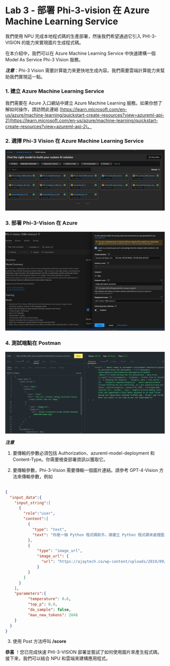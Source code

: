 ﻿# **Lab 3 - 部署 Phi-3-vision 在 Azure Machine Learning Service**

我們使用 NPU 完成本地程式碼的生產部署，然後我們希望通過它引入 PHI-3-VISION 的能力來實現圖片生成程式碼。

在本介紹中，我們可以在 Azure Machine Learning Service 中快速建構一個 Model As Service Phi-3 Vision 服務。

***注意***：Phi-3 Vision 需要計算能力來更快地生成內容。我們需要雲端計算能力來幫助我們實現這一點。

### **1. 建立 Azure Machine Learning Service**

我們需要在 Azure 入口網站中建立 Azure Machine Learning 服務。如果你想了解如何操作，請訪問此連結 [https://learn.microsoft.com/en-us/azure/machine-learning/quickstart-create-resources?view=azureml-api-2](https://learn.microsoft.com/en-us/azure/machine-learning/quickstart-create-resources?view=azureml-api-2)。

### **2. 選擇 Phi-3 Vision 在 Azure Machine Learning Service**

![目錄](../../../../../../../imgs/07/01/vison_catalog.png)

### **3. 部署 Phi-3-Vision 在 Azure**

![部署](../../../../../../../imgs/07/01/vision_deploy.png)

### **4. 測試端點在 Postman**

![測試](../../../../../../../imgs/07/01/vision_test.png)

***注意***

1. 要傳輸的參數必須包括 Authorization、azureml-model-deployment 和 Content-Type。你需要檢查部署資訊以獲取它。

2. 要傳輸參數，Phi-3-Vision 需要傳輸一個圖片連結。請參考 GPT-4-Vision 方法來傳輸參數，例如

```json

{
  "input_data":{
    "input_string":[
      {
        "role":"user",
        "content":[ 
          {
            "type": "text",
            "text": "你是一個 Python 程式碼助手。請建立 Python 程式碼來處理圖片 "
          },
          {
              "type": "image_url",
              "image_url": {
                "url": "https://ajaytech.co/wp-content/uploads/2019/09/index.png"
              }
          }
        ]
      }
    ],
    "parameters":{
          "temperature": 0.6,
          "top_p": 0.9,
          "do_sample": false,
          "max_new_tokens": 2048
    }
  }
}

```

3. 使用 Post 方法呼叫 **/score**

**恭喜** ！您已完成快速 PHI-3-VISION 部署並嘗試了如何使用圖片來產生程式碼。接下來，我們可以結合 NPU 和雲端來建構應用程式。

